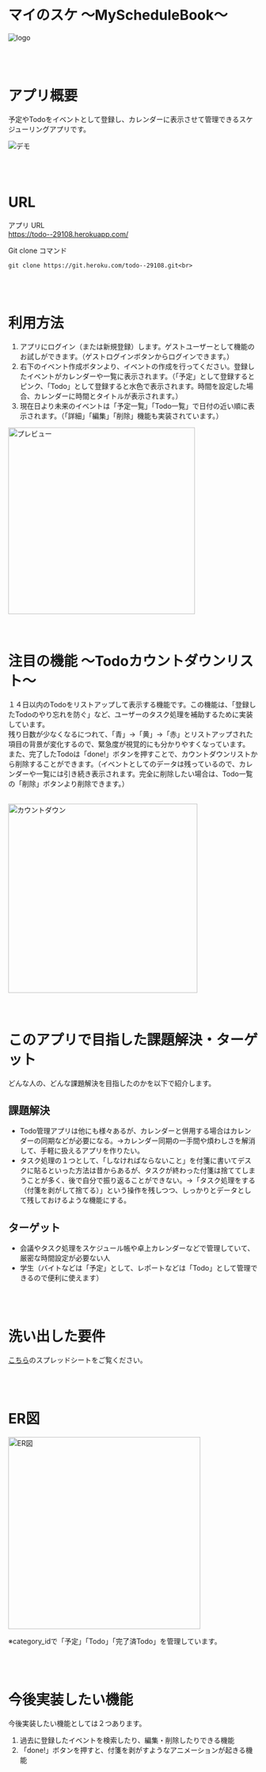 
<br>

# マイのスケ 〜MyScheduleBook〜
![logo](https://user-images.githubusercontent.com/69967620/104320269-729d6280-5525-11eb-836f-e7e50cd33bd8.png)

<br>
<br>

# アプリ概要
予定やTodoをイベントとして登録し、カレンダーに表示させて管理できるスケジューリングアプリです。

![デモ](https://user-images.githubusercontent.com/69967620/104446538-f3b83080-55dd-11eb-8435-8e3a4337cfd0.gif)

<br>
<br>

# URL

アプリ URL<br>
https://todo--29108.herokuapp.com/<br>

Git clone コマンド<br>
```
git clone https://git.heroku.com/todo--29108.git<br>
```
<br>
<br>

# 利用方法
1. アプリにログイン（または新規登録）します。ゲストユーザーとして機能のお試しができます。（ゲストログインボタンからログインできます。）
2. 右下のイベント作成ボタンより、イベントの作成を行ってください。登録したイベントがカレンダーや一覧に表示されます。（「予定」として登録するとピンク、「Todo」として登録すると水色で表示されます。時間を設定した場合、カレンダーに時間とタイトルが表示されます。）
3. 現在日より未来のイベントは「予定一覧」「Todo一覧」で日付の近い順に表示されます。（「詳細」「編集」「削除」機能も実装されています。）


<img width="377" alt="プレビュー" src="https://user-images.githubusercontent.com/69967620/104443767-2eb86500-55da-11eb-9422-427b9f95c022.png">


<br>
<br>
<br>

# 注目の機能 〜Todoカウントダウンリスト〜
１４日以内のTodoをリストアップして表示する機能です。この機能は、「登録したTodoのやり忘れを防ぐ」など、ユーザーのタスク処理を補助するために実装しています。<br>
残り日数が少なくなるにつれて、「青」→「黄」→「赤」とリストアップされた項目の背景が変化するので、緊急度が視覚的にも分かりやすくなっています。
<br>
また、完了したTodoは「done!」ボタンを押すことで、カウントダウンリストから削除することができます。（イベントとしてのデータは残っているので、カレンダーや一覧には引き続き表示されます。完全に削除したい場合は、Todo一覧の「削除」ボタンより削除できます。）

<br>
<img width="382" alt="カウントダウン" src="https://user-images.githubusercontent.com/69967620/104560897-e789ad00-5689-11eb-82e3-bfd5c9c1ff32.png">


<br>
<br>
<br>

# このアプリで目指した課題解決・ターゲット
どんな人の、どんな課題解決を目指したのかを以下で紹介します。

## 課題解決
* Todo管理アプリは他にも様々あるが、カレンダーと併用する場合はカレンダーの同期などが必要になる。→カレンダー同期の一手間や煩わしさを解消して、手軽に扱えるアプリを作りたい。
* タスク処理の１つとして、「しなければならないこと」を付箋に書いてデスクに貼るといった方法は昔からあるが、タスクが終わった付箋は捨ててしまうことが多く、後で自分で振り返ることができない。→「タスク処理をする（付箋を剥がして捨てる）」という操作を残しつつ、しっかりとデータとして残しておけるような機能にする。

## ターゲット
* 会議やタスク処理をスケジュール帳や卓上カレンダーなどで管理していて、厳密な時間設定が必要ない人
* 学生（バイトなどは「予定」として、レポートなどは「Todo」として管理できるので便利に使えます）

<br>
<br>

# 洗い出した要件
[こちら](https://docs.google.com/spreadsheets/d/1nqpts8pgAEv0smf17oGdOf5N8zrBKNcyoB-NywR_WBo/edit?usp=sharing)のスプレッドシートをご覧ください。

<br>
<br>

# ER図
<img width="388" alt="ER図" src="https://user-images.githubusercontent.com/69967620/104571095-0ee67700-5696-11eb-8a85-c97652cf3b77.png">

※category_idで「予定」「Todo」「完了済Todo」を管理しています。

<br>
<br>

# 今後実装したい機能
今後実装したい機能としては２つあります。

1. 過去に登録したイベントを検索したり、編集・削除したりできる機能
2. 「done!」ボタンを押すと、付箋を剥がすようなアニメーションが起きる機能 















